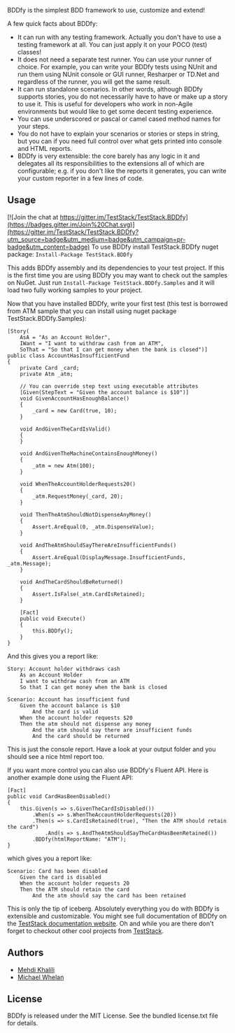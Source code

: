BDDfy is the simplest BDD framework to use, customize and extend! 

A few quick facts about BDDfy:
 - It can run with any testing framework. Actually you don't have to use a testing framework at all. You can just apply it on your POCO (test) classes!
 - It does not need a separate test runner. You can use your runner of choice. For example, you can write your BDDfy tests using NUnit and run them using NUnit console or GUI runner, Resharper or TD.Net and regardless of the runner, you will get the same result.
 - It can run standalone scenarios. In other words, although BDDfy supports stories, you do not necessarily have to have or make up a story to use it. This is useful for developers who work in non-Agile environments but would like to get some decent testing experience.
 - You can use underscored or pascal or camel cased method names for your steps.
 - You do not have to explain your scenarios or stories or steps in string, but you can if you need full control over what gets printed into console and HTML reports.
 - BDDfy is very extensible: the core barely has any logic in it and delegates all its responsibilities to the extensions all of which are configurable; e.g. if you don't like the reports it generates, you can write your custom reporter in a few lines of code.

## Usage

[![Join the chat at https://gitter.im/TestStack/TestStack.BDDfy](https://badges.gitter.im/Join%20Chat.svg)](https://gitter.im/TestStack/TestStack.BDDfy?utm_source=badge&utm_medium=badge&utm_campaign=pr-badge&utm_content=badge)
To use BDDfy install TestStack.BDDfy nuget package: `Install-Package TestStack.BDDfy`

This adds BDDfy assembly and its dependencies to your test project. If this is the first time you are using BDDfy you may want to check out the samples on NuGet. Just run `Install-Package TestStack.BDDfy.Samples` and it will load two fully working samples to your project.

Now that you have installed BDDfy, write your first test (this test is borrowed from ATM sample that you can install using nuget package TestStack.BDDfy.Samples):

    [Story(
        AsA = "As an Account Holder",
        IWant = "I want to withdraw cash from an ATM",
        SoThat = "So that I can get money when the bank is closed")]
    public class AccountHasInsufficientFund
    {
    	private Card _card;
    	private Atm _atm;
    	
    	// You can override step text using executable attributes
    	[Given(StepText = "Given the account balance is $10")]
    	void GivenAccountHasEnoughBalance()
    	{
    	    _card = new Card(true, 10);
    	}
    	
    	void AndGivenTheCardIsValid()
    	{
    	}
    	
    	void AndGivenTheMachineContainsEnoughMoney()
    	{
    	    _atm = new Atm(100);
    	}
    	
    	void WhenTheAccountHolderRequests20()
    	{
    	    _atm.RequestMoney(_card, 20);
    	}
    	
    	void ThenTheAtmShouldNotDispenseAnyMoney()
    	{
    	    Assert.AreEqual(0, _atm.DispenseValue);
    	}
    	
    	void AndTheAtmShouldSayThereAreInsufficientFunds()
    	{
    	    Assert.AreEqual(DisplayMessage.InsufficientFunds, _atm.Message);
    	}
    	
    	void AndTheCardShouldBeReturned()
    	{
    	    Assert.IsFalse(_atm.CardIsRetained);
    	}
    	
    	[Fact]
    	public void Execute()
    	{
    	    this.BDDfy();
    	}
    }

And this gives you a report like:

	Story: Account holder withdraws cash
    	As an Account Holder
    	I want to withdraw cash from an ATM
    	So that I can get money when the bank is closed

	Scenario: Account has insufficient fund
    	Given the account balance is $10
      		And the card is valid
    	When the account holder requests $20
    	Then the atm should not dispense any money
      		And the atm should say there are insufficient funds
      		And the card should be returned

This is just the console report. Have a look at your output folder and you should see a nice html report too.

If you want more control you can also use BDDfy's Fluent API. Here is another example done using the Fluent API:

	[Fact]
	public void CardHasBeenDisabled()
	{
	    this.Given(s => s.GivenTheCardIsDisabled())
	        .When(s => s.WhenTheAccountHolderRequests(20))
	        .Then(s => s.CardIsRetained(true), "Then the ATM should retain the card")
	            .And(s => s.AndTheAtmShouldSayTheCardHasBeenRetained())
	        .BDDfy(htmlReportName: "ATM");
	}

which gives you a report like:

	Scenario: Card has been disabled
    	Given the card is disabled
    	When the account holder requests 20
    	Then the ATM should retain the card
      		And the atm should say the card has been retained

This is only the tip of iceberg. Absolutely everything you do with BDDfy is extensible and customizable. 
You might see full documentation of BDDfy on the [TestStack documentation website](http://docs.teststack.net/bddfy/index.html).
Oh and while you are there don't forget to checkout other cool projects from [TestStack](http://teststack.net/).

## Authors 
* [Mehdi Khalili](https://github.com/MehdiK)
* [Michael Whelan](https://github.com/mwhelan)

## License
BDDfy is released under the MIT License. See the bundled license.txt file for details.
